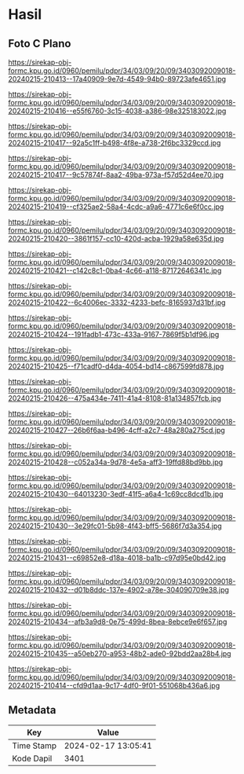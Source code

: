 # Hasil

## Foto C Plano

https://sirekap-obj-formc.kpu.go.id/0960/pemilu/pdpr/34/03/09/20/09/3403092009018-20240215-210413--17a40909-9e7d-4549-94b0-89723afe4651.jpg

https://sirekap-obj-formc.kpu.go.id/0960/pemilu/pdpr/34/03/09/20/09/3403092009018-20240215-210416--e55f6760-3c15-4038-a386-98e325183022.jpg

https://sirekap-obj-formc.kpu.go.id/0960/pemilu/pdpr/34/03/09/20/09/3403092009018-20240215-210417--92a5c1ff-b498-4f8e-a738-2f6bc3329ccd.jpg

https://sirekap-obj-formc.kpu.go.id/0960/pemilu/pdpr/34/03/09/20/09/3403092009018-20240215-210417--9c57874f-8aa2-49ba-973a-f57d52d4ee70.jpg

https://sirekap-obj-formc.kpu.go.id/0960/pemilu/pdpr/34/03/09/20/09/3403092009018-20240215-210419--cf325ae2-58a4-4cdc-a9a6-4771c6e6f0cc.jpg

https://sirekap-obj-formc.kpu.go.id/0960/pemilu/pdpr/34/03/09/20/09/3403092009018-20240215-210420--3861f157-cc10-420d-acba-1929a58e635d.jpg

https://sirekap-obj-formc.kpu.go.id/0960/pemilu/pdpr/34/03/09/20/09/3403092009018-20240215-210421--c142c8c1-0ba4-4c66-a118-87172646341c.jpg

https://sirekap-obj-formc.kpu.go.id/0960/pemilu/pdpr/34/03/09/20/09/3403092009018-20240215-210422--6c4006ec-3332-4233-befc-8165937d31bf.jpg

https://sirekap-obj-formc.kpu.go.id/0960/pemilu/pdpr/34/03/09/20/09/3403092009018-20240215-210424--191fadb1-473c-433a-9167-7869f5b1df96.jpg

https://sirekap-obj-formc.kpu.go.id/0960/pemilu/pdpr/34/03/09/20/09/3403092009018-20240215-210425--f71cadf0-d4da-4054-bd14-c867599fd878.jpg

https://sirekap-obj-formc.kpu.go.id/0960/pemilu/pdpr/34/03/09/20/09/3403092009018-20240215-210426--475a434e-7411-41a4-8108-81a134857fcb.jpg

https://sirekap-obj-formc.kpu.go.id/0960/pemilu/pdpr/34/03/09/20/09/3403092009018-20240215-210427--26b6f6aa-b496-4cff-a2c7-48a280a275cd.jpg

https://sirekap-obj-formc.kpu.go.id/0960/pemilu/pdpr/34/03/09/20/09/3403092009018-20240215-210428--c052a34a-9d78-4e5a-aff3-19ffd88bd9bb.jpg

https://sirekap-obj-formc.kpu.go.id/0960/pemilu/pdpr/34/03/09/20/09/3403092009018-20240215-210430--64013230-3edf-41f5-a6a4-1c69cc8dcd1b.jpg

https://sirekap-obj-formc.kpu.go.id/0960/pemilu/pdpr/34/03/09/20/09/3403092009018-20240215-210430--3e29fc01-5b98-4f43-bff5-5686f7d3a354.jpg

https://sirekap-obj-formc.kpu.go.id/0960/pemilu/pdpr/34/03/09/20/09/3403092009018-20240215-210431--c69852e8-d18a-4018-ba1b-c97d95e0bd42.jpg

https://sirekap-obj-formc.kpu.go.id/0960/pemilu/pdpr/34/03/09/20/09/3403092009018-20240215-210432--d01b8ddc-137e-4902-a78e-304090709e38.jpg

https://sirekap-obj-formc.kpu.go.id/0960/pemilu/pdpr/34/03/09/20/09/3403092009018-20240215-210434--afb3a9d8-0e75-499d-8bea-8ebce9e6f657.jpg

https://sirekap-obj-formc.kpu.go.id/0960/pemilu/pdpr/34/03/09/20/09/3403092009018-20240215-210435--a50eb270-a953-48b2-ade0-92bdd2aa28b4.jpg

https://sirekap-obj-formc.kpu.go.id/0960/pemilu/pdpr/34/03/09/20/09/3403092009018-20240215-210414--cfd9d1aa-9c17-4df0-9f01-551068b436a6.jpg


## Metadata

| Key        | Value               |
| ---------- | ------------------- |
| Time Stamp | 2024-02-17 13:05:41 |
| Kode Dapil | 3401                |



